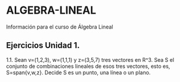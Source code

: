 # ALGEBRA-LINEAL
Información para el curso de Álgebra Lineal

## Ejercicios Unidad 1.

1.1. Sean v=(1,2,3), w=(1,1,1) y z=(3,5,7) tres vectores en R^3. Sea S el conjunto de combinaciones lineales de esos tres vectores, esto es, S=span{v,w,z}. Decide S es un punto, una línea o un plano.


